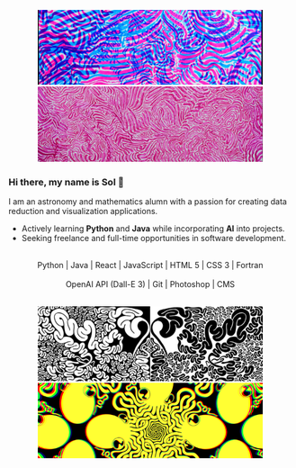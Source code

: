 
<div align="center">
  <p float="left">
    <img src="https://raw.githubusercontent.com/solroj0/solroj0/main/banners/bubblegum4.png" width="400" />
    <img src="https://raw.githubusercontent.com/solroj0/solroj0/main/banners/lollipop1.png" alt="Image 2" width="400" /> 
  </p>
</div>

### Hi there, my name is Sol 👋

I am an astronomy and mathematics alumn with a passion for creating data reduction and visualization applications.
- Actively learning **Python** and **Java** while incorporating **AI** into projects. 
- Seeking freelance and full-time opportunities in  software development.

<br>
<div align="center">
  <div>Python | Java | React | JavaScript | HTML 5 | CSS 3 | Fortran </div>
  <br>
  <div>OpenAI API (Dall-E 3) | Git  | Photoshop | CMS</div>
  <br>
  <p float="left">
    <img src="https://raw.githubusercontent.com/solroj0/solroj0/main/banners/noodles1.png" width="400" />
    <img src="https://raw.githubusercontent.com/solroj0/solroj0/main/banners/octoquad1.png" alt="Image 2" width="400" /> 
  </p>
</div>

